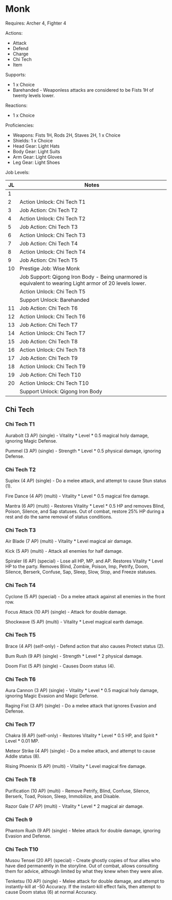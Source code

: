 # Monk

Requires: Archer 4, Fighter 4

Actions:

- Attack
- Defend
- Charge
- Chi Tech
- Item

Supports:

- 1 x Choice
- Barehanded - Weaponless attacks are considered to be Fists 1H of twenty levels lower.

Reactions:

- 1 x Choice

Proficiencies:

- Weapons: Fists 1H, Rods 2H, Staves 2H, 1 x Choice
- Shields: 1 x Choice
- Head Gear: Light Hats
- Body Gear: Light Suits
- Arm Gear: Light Gloves
- Leg Gear: Light Shoes

Job Levels:

| JL | Notes |
| --- | --- |
| 1 | 
| 2 | Action Unlock: Chi Tech T1
| 3 | Job Action: Chi Tech T2
| 4 | Action Unlock: Chi Tech T2
| 5 | Job Action: Chi Tech T3
| 6 | Action Unlock: Chi Tech T3
| 7 | Job Action: Chi Tech T4
| 8 | Action Unlock: Chi Tech T4
| 9 | Job Action: Chi Tech T5
| 10 | Prestige Job: Wise Monk
|    | Job Support: Qigong Iron Body - Being unarmored is equivalent to wearing Light armor of 20 levels lower.
|    | Action Unlock: Chi Tech T5
|    | Support Unlock: Barehanded
| 11 | Job Action: Chi Tech T6
| 12 | Action Unlock: Chi Tech T6
| 13 | Job Action: Chi Tech T7
| 14 | Action Unlock: Chi Tech T7
| 15 | Job Action: Chi Tech T8
| 16 | Action Unlock: Chi Tech T8
| 17 | Job Action: Chi Tech T9
| 18 | Action Unlock: Chi Tech T9
| 19 | Job Action: Chi Tech T10
| 20 | Action Unlock: Chi Tech T10
|    | Support Unlock: Qigong Iron Body

## Chi Tech

### Chi Tech T1

Aurabolt (3 AP) (single) - Vitality * Level * 0.5 magical holy damage, ignoring Magic Defense.

Pummel (3 AP) (single) - Strength * Level * 0.5 physical damage, ignoring Defense.

### Chi Tech T2

Suplex (4 AP) (single) - Do a melee attack, and attempt to cause Stun status (1).

Fire Dance (4 AP) (multi) - Vitality * Level * 0.5 magical fire damage.

Mantra (6 AP) (multi) - Restores Vitality * Level * 0.5 HP and removes Blind, Poison, Silence, and Sap statuses. Out of combat, restore 25% HP during a rest and do the same removal of status conditions.

### Chi Tech T3

Air Blade (7 AP) (multi) - Vitality * Level magical air damage.

Kick (5 AP) (multi) - Attack all enemies for half damage.

Spiraler (6 AP) (special) - Lose all HP, MP, and AP. Restores Vitality * Level HP to the party. Removes Blind, Zombie, Poison, Imp, Petrify, Doom, Silence, Berserk, Confuse, Sap, Sleep, Slow, Stop, and Freeze statuses.

### Chi Tech T4

Cyclone (5 AP) (special) - Do a melee attack against all enemies in the front row.

Focus Attack (10 AP) (single) - Attack for double damage.

Shockwave (5 AP) (multi) - Vitality * Level magical earth damage.

### Chi Tech T5

Brace (4 AP) (self-only) - Defend action that also causes Protect status (2).

Bum Rush (9 AP) (single) - Strength * Level * 2 physical damage.

Doom Fist (5 AP) (single) - Causes Doom status (4).

### Chi Tech T6

Aura Cannon (3 AP) (single) - Vitality * Level * 0.5 magical holy damage, ignoring Magic Evasion and Magic Defense.

Raging Fist (3 AP) (single) - Do a melee attack that ignores Evasion and Defense.

### Chi Tech T7

Chakra (6 AP) (self-only) - Restores Vitality * Level * 0.5 HP, and Spirit * Level * 0.01 MP.

Meteor Strike (4 AP) (single) - Do a melee attack, and attempt to cause Addle status (8).

Rising Phoenix (5 AP) (multi) - Vitality * Level magical fire damage.

### Chi Tech T8

Purification (10 AP) (multi) - Remove Petrify, Blind, Confuse, Silence, Berserk, Toad, Poison, Sleep, Immobilize, and Disable.

Razor Gale (7 AP) (multi) - Vitality * Level * 2 magical air damage.

### Chi Tech 9

Phantom Rush (9 AP) (single) - Melee attack for double damage, ignoring Evasion and Defense.

### Chi Tech T10

Musou Tensei (20 AP) (special) - Create ghostly copies of four allies who have died permanently in the storyline. Out of combat, allows consulting them for advice, although limited by what they knew when they were alive.

Tenketsu (10 AP) (single) - Melee attack for double damage, and attempt to instantly-kill at -50 Accuracy. If the instant-kill effect fails, then attempt to cause Doom status (6) at normal Accuracy.
